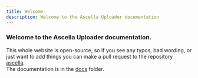 ```yaml
---
title: Welcome
description: Welcome to the Ascella Uploader documentation
---
```


### Welcome to the Ascella Uploader documentation.

This whole website is open-source, so if you see any typos, bad wording, or just want to add things you can make a pull request to the repository [ascella](https://github.com/tricked-dev/ascella).\
The documentation is in the [docs](https://github.com/Tricked-dev/ascella/tree/master/apps/web/src/routes/docs) folder.
